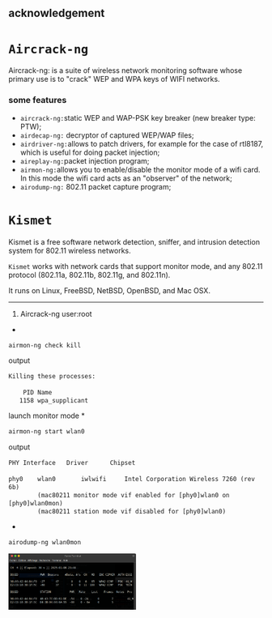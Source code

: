 ## acknowledgement
# `Aircrack-ng`
Aircrack-ng: is a suite of wireless network monitoring software whose primary use is to "crack" WEP and WPA keys of WIFI networks.

### some features
* `aircrack-ng:`static WEP and WAP-PSK key breaker (new breaker type: PTW);
* `airdecap-ng:` decryptor of captured WEP/WAP files;
* `airdriver-ng:`allows to patch drivers, for example for the case of rtl8187, which is useful for doing packet injection;
* `aireplay-ng:`packet injection program;
* `airmon-ng:`allows you to enable/disable the monitor mode of a wifi card. In this mode the wifi card acts as an "observer" of the network;
* `airodump-ng:` 802.11 packet capture program;

# `Kismet`
Kismet is a free software network detection, sniffer, and intrusion detection system for 802.11 wireless networks.

`Kismet` works with network cards that support monitor mode, and any 802.11 protocol (802.11a, 802.11b, 802.11g, and 802.11n).

It runs on Linux, FreeBSD, NetBSD, OpenBSD, and Mac OSX.

<hr>

1. Aircrack-ng
user:root
* 
```bash
airmon-ng check kill
```
output
```
Killing these processes:

    PID Name
   1158 wpa_supplicant
```
launch monitor mode
* 
```bash
airmon-ng start wlan0
```
output
```
PHY	Interface	Driver		Chipset

phy0	wlan0		iwlwifi		Intel Corporation Wireless 7260 (rev 6b)
		(mac80211 monitor mode vif enabled for [phy0]wlan0 on [phy0]wlan0mon)
		(mac80211 station mode vif disabled for [phy0]wlan0)
```
* 
```bash
airodump-ng wlan0mon
```
<img src="reco1.png" width="50%">